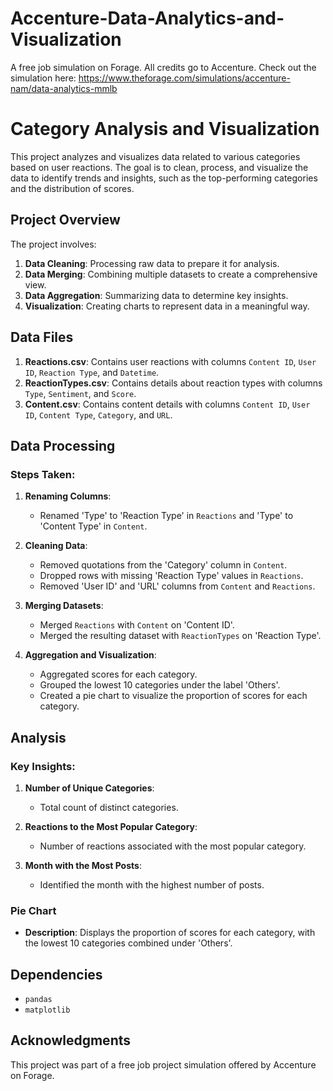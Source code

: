 # Accenture-Data-Analytics-and-Visualization

A free job simulation on Forage. All credits go to Accenture. Check out the simulation here: https://www.theforage.com/simulations/accenture-nam/data-analytics-mmlb

# Category Analysis and Visualization

This project analyzes and visualizes data related to various categories based on user reactions. The goal is to clean, process, and visualize the data to identify trends and insights, such as the top-performing categories and the distribution of scores.

## Project Overview

The project involves:
1. **Data Cleaning**: Processing raw data to prepare it for analysis.
2. **Data Merging**: Combining multiple datasets to create a comprehensive view.
3. **Data Aggregation**: Summarizing data to determine key insights.
4. **Visualization**: Creating charts to represent data in a meaningful way.

## Data Files

1. **Reactions.csv**: Contains user reactions with columns `Content ID`, `User ID`, `Reaction Type`, and `Datetime`.
2. **ReactionTypes.csv**: Contains details about reaction types with columns `Type`, `Sentiment`, and `Score`.
3. **Content.csv**: Contains content details with columns `Content ID`, `User ID`, `Content Type`, `Category`, and `URL`.

## Data Processing

### Steps Taken:

1. **Renaming Columns**:
   - Renamed 'Type' to 'Reaction Type' in `Reactions` and 'Type' to 'Content Type' in `Content`.

2. **Cleaning Data**:
   - Removed quotations from the 'Category' column in `Content`.
   - Dropped rows with missing 'Reaction Type' values in `Reactions`.
   - Removed 'User ID' and 'URL' columns from `Content` and `Reactions`.

3. **Merging Datasets**:
   - Merged `Reactions` with `Content` on 'Content ID'.
   - Merged the resulting dataset with `ReactionTypes` on 'Reaction Type'.

4. **Aggregation and Visualization**:
   - Aggregated scores for each category.
   - Grouped the lowest 10 categories under the label 'Others'.
   - Created a pie chart to visualize the proportion of scores for each category.

## Analysis

### Key Insights:

1. **Number of Unique Categories**:
   - Total count of distinct categories.

2. **Reactions to the Most Popular Category**:
   - Number of reactions associated with the most popular category.

3. **Month with the Most Posts**:
   - Identified the month with the highest number of posts.

### Pie Chart

- **Description**: Displays the proportion of scores for each category, with the lowest 10 categories combined under 'Others'.

## Dependencies

- `pandas`
- `matplotlib`

## Acknowledgments

This project was part of a free job project simulation offered by Accenture on Forage.
